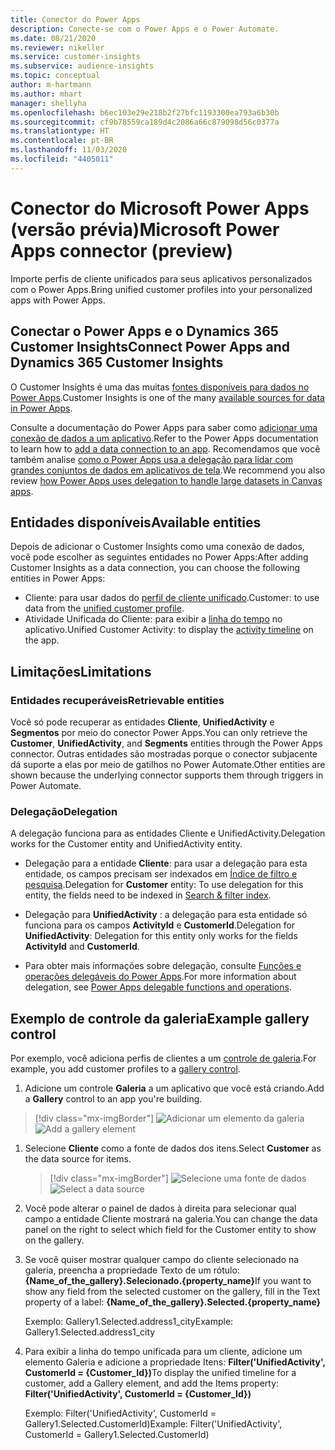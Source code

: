 ```yaml
---
title: Conector do Power Apps
description: Conecte-se com o Power Apps e o Power Automate.
ms.date: 08/21/2020
ms.reviewer: nikeller
ms.service: customer-insights
ms.subservice: audience-insights
ms.topic: conceptual
author: m-hartmann
ms.author: mhart
manager: shellyha
ms.openlocfilehash: b6ec103e29e218b2f27bfc1193300ea793a6b30b
ms.sourcegitcommit: cf9b78559ca189d4c2086a66c879098d56c0377a
ms.translationtype: HT
ms.contentlocale: pt-BR
ms.lasthandoff: 11/03/2020
ms.locfileid: "4405011"
---
```

# <a name="microsoft-power-apps-connector-preview"></a><span data-ttu-id="3459e-103">Conector do Microsoft Power Apps (versão prévia)</span><span class="sxs-lookup"><span data-stu-id="3459e-103">Microsoft Power Apps connector (preview)</span></span>

<span data-ttu-id="3459e-104">Importe perfis de cliente unificados para seus aplicativos personalizados com o Power Apps.</span><span class="sxs-lookup"><span data-stu-id="3459e-104">Bring unified customer profiles into your personalized apps with Power Apps.</span></span>

## <a name="connect-power-apps-and-dynamics-365-customer-insights"></a><span data-ttu-id="3459e-105">Conectar o Power Apps e o Dynamics 365 Customer Insights</span><span class="sxs-lookup"><span data-stu-id="3459e-105">Connect Power Apps and Dynamics 365 Customer Insights</span></span>

<span data-ttu-id="3459e-106">O Customer Insights é uma das muitas [fontes disponíveis para dados no Power Apps](https://docs.microsoft.com/powerapps/maker/canvas-apps/working-with-data-sources).</span><span class="sxs-lookup"><span data-stu-id="3459e-106">Customer Insights is one of the many [available sources for data in Power Apps](https://docs.microsoft.com/powerapps/maker/canvas-apps/working-with-data-sources).</span></span>

<span data-ttu-id="3459e-107">Consulte a documentação do Power Apps para saber como [adicionar uma conexão de dados a um aplicativo](https://docs.microsoft.com/powerapps/maker/canvas-apps/add-data-connection).</span><span class="sxs-lookup"><span data-stu-id="3459e-107">Refer to the Power Apps documentation to learn how to [add a data connection to an app](https://docs.microsoft.com/powerapps/maker/canvas-apps/add-data-connection).</span></span> <span data-ttu-id="3459e-108">Recomendamos que você também analise [como o Power Apps usa a delegação para lidar com grandes conjuntos de dados em aplicativos de tela](https://docs.microsoft.com/powerapps/maker/canvas-apps/delegation-overview).</span><span class="sxs-lookup"><span data-stu-id="3459e-108">We recommend you also review [how Power Apps uses delegation to handle large datasets in Canvas apps](https://docs.microsoft.com/powerapps/maker/canvas-apps/delegation-overview).</span></span>

## <a name="available-entities"></a><span data-ttu-id="3459e-109">Entidades disponíveis</span><span class="sxs-lookup"><span data-stu-id="3459e-109">Available entities</span></span>

<span data-ttu-id="3459e-110">Depois de adicionar o Customer Insights como uma conexão de dados, você pode escolher as seguintes entidades no Power Apps:</span><span class="sxs-lookup"><span data-stu-id="3459e-110">After adding Customer Insights as a data connection, you can choose the following entities in Power Apps:</span></span>

- <span data-ttu-id="3459e-111">Cliente: para usar dados do [perfil de cliente unificado](customer-profiles.md).</span><span class="sxs-lookup"><span data-stu-id="3459e-111">Customer: to use data from the [unified customer profile](customer-profiles.md).</span></span>
- <span data-ttu-id="3459e-112">Atividade Unificada do Cliente: para exibir a [linha do tempo](activities.md) no aplicativo.</span><span class="sxs-lookup"><span data-stu-id="3459e-112">Unified Customer Activity: to display the [activity timeline](activities.md) on the app.</span></span>

## <a name="limitations"></a><span data-ttu-id="3459e-113">Limitações</span><span class="sxs-lookup"><span data-stu-id="3459e-113">Limitations</span></span>

### <a name="retrievable-entities"></a><span data-ttu-id="3459e-114">Entidades recuperáveis</span><span class="sxs-lookup"><span data-stu-id="3459e-114">Retrievable entities</span></span>

<span data-ttu-id="3459e-115">Você só pode recuperar as entidades **Cliente**, **UnifiedActivity** e **Segmentos** por meio do conector Power Apps.</span><span class="sxs-lookup"><span data-stu-id="3459e-115">You can only retrieve the **Customer**, **UnifiedActivity**, and **Segments** entities through the Power Apps connector.</span></span> <span data-ttu-id="3459e-116">Outras entidades são mostradas porque o conector subjacente dá suporte a elas por meio de gatilhos no Power Automate.</span><span class="sxs-lookup"><span data-stu-id="3459e-116">Other entities are shown because the underlying connector supports them through triggers in Power Automate.</span></span>  

### <a name="delegation"></a><span data-ttu-id="3459e-117">Delegação</span><span class="sxs-lookup"><span data-stu-id="3459e-117">Delegation</span></span>

<span data-ttu-id="3459e-118">A delegação funciona para as entidades Cliente e UnifiedActivity.</span><span class="sxs-lookup"><span data-stu-id="3459e-118">Delegation works for the Customer entity and UnifiedActivity entity.</span></span> 

- <span data-ttu-id="3459e-119">Delegação para a entidade **Cliente**: para usar a delegação para esta entidade, os campos precisam ser indexados em [Índice de filtro e pesquisa](search-filter-index.md).</span><span class="sxs-lookup"><span data-stu-id="3459e-119">Delegation for **Customer** entity: To use delegation for this entity, the fields need to be indexed in [Search & filter index](search-filter-index.md).</span></span>  

- <span data-ttu-id="3459e-120">Delegação para **UnifiedActivity** : a delegação para esta entidade só funciona para os campos **ActivityId** e **CustomerId**.</span><span class="sxs-lookup"><span data-stu-id="3459e-120">Delegation for **UnifiedActivity**: Delegation for this entity only works for the fields **ActivityId** and **CustomerId**.</span></span>  

- <span data-ttu-id="3459e-121">Para obter mais informações sobre delegação, consulte [Funções e operações delegáveis do Power Apps](https://docs.microsoft.com/connectors/commondataservice/#power-apps-delegable-functions-and-operations-for-the-cds-for-apps).</span><span class="sxs-lookup"><span data-stu-id="3459e-121">For more information about delegation, see [Power Apps delegable functions and operations](https://docs.microsoft.com/connectors/commondataservice/#power-apps-delegable-functions-and-operations-for-the-cds-for-apps).</span></span> 

## <a name="example-gallery-control"></a><span data-ttu-id="3459e-122">Exemplo de controle da galeria</span><span class="sxs-lookup"><span data-stu-id="3459e-122">Example gallery control</span></span>

<span data-ttu-id="3459e-123">Por exemplo, você adiciona perfis de clientes a um [controle de galeria](https://docs.microsoft.com/powerapps/maker/canvas-apps/add-gallery).</span><span class="sxs-lookup"><span data-stu-id="3459e-123">For example, you add customer profiles to a [gallery control](https://docs.microsoft.com/powerapps/maker/canvas-apps/add-gallery).</span></span>

1. <span data-ttu-id="3459e-124">Adicione um controle **Galeria** a um aplicativo que você está criando.</span><span class="sxs-lookup"><span data-stu-id="3459e-124">Add a **Gallery** control to an app you're building.</span></span>

> [!div class="mx-imgBorder"]
> <span data-ttu-id="3459e-125">![Adicionar um elemento da galeria](media/connector-powerapps9.png "Adicione um elemento da galeria")</span><span class="sxs-lookup"><span data-stu-id="3459e-125">![Add a gallery element](media/connector-powerapps9.png "Add a gallery element")</span></span>

1. <span data-ttu-id="3459e-126">Selecione **Cliente** como a fonte de dados dos itens.</span><span class="sxs-lookup"><span data-stu-id="3459e-126">Select **Customer** as the data source for items.</span></span>

    > [!div class="mx-imgBorder"]
    > <span data-ttu-id="3459e-127">![Selecione uma fonte de dados](media/choose-datasource-powerapps.png "Selecione uma fonte de dados")</span><span class="sxs-lookup"><span data-stu-id="3459e-127">![Select a data source](media/choose-datasource-powerapps.png "Select a data source")</span></span>

1. <span data-ttu-id="3459e-128">Você pode alterar o painel de dados à direita para selecionar qual campo a entidade Cliente mostrará na galeria.</span><span class="sxs-lookup"><span data-stu-id="3459e-128">You can change the data panel on the right to select which field for the Customer entity to show on the gallery.</span></span>

1. <span data-ttu-id="3459e-129">Se você quiser mostrar qualquer campo do cliente selecionado na galeria, preencha a propriedade Texto de um rótulo: **{Name_of_the_gallery}.Selecionado.{property_name}**</span><span class="sxs-lookup"><span data-stu-id="3459e-129">If you want to show any field from the selected customer on the gallery, fill in the Text property of a label:  **{Name_of_the_gallery}.Selected.{property_name}**</span></span>

    <span data-ttu-id="3459e-130">Exemplo: Gallery1.Selected.address1_city</span><span class="sxs-lookup"><span data-stu-id="3459e-130">Example: Gallery1.Selected.address1_city</span></span>

1. <span data-ttu-id="3459e-131">Para exibir a linha do tempo unificada para um cliente, adicione um elemento Galeria e adicione a propriedade Itens: **Filter('UnifiedActivity', CustomerId = {Customer_Id})**</span><span class="sxs-lookup"><span data-stu-id="3459e-131">To display the unified timeline for a customer, add a Gallery element, and add the Items property: **Filter('UnifiedActivity', CustomerId = {Customer_Id})**</span></span>

    <span data-ttu-id="3459e-132">Exemplo: Filter('UnifiedActivity', CustomerId = Gallery1.Selected.CustomerId)</span><span class="sxs-lookup"><span data-stu-id="3459e-132">Example: Filter('UnifiedActivity', CustomerId = Gallery1.Selected.CustomerId)</span></span>
